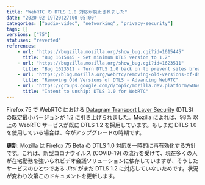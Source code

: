 ```yaml
---
title: "WebRTC の DTLS 1.0 対応が廃止されました"
date: "2020-02-19T20:27:00-05:00"
categories: ["audio-video", "networking", "privacy-security"]
tags: []
versions: ["75"]
statuses: "reverted"
references:
    - url: "https://bugzilla.mozilla.org/show_bug.cgi?id=1615445"
      title: "Bug 1615445 - Set minimum DTLS version to 1.2"
    - url: "https://bugzilla.mozilla.org/show_bug.cgi?id=1623511"
      title: "Bug 1623511 - Turn DTLS 1.0 back on to prevent sites breaking during Covid-19 traffic increase"
    - url: "https://blog.mozilla.org/webrtc/removing-old-versions-of-dtls/"
      title: "Removing Old Versions of DTLS - Advancing WebRTC"
    - url: "https://groups.google.com/d/topic/mozilla.dev.platform/wUoBf0FqqcE/discussion"
      title: "Intent to unship: DTLS 1.0 for WebRTC"
---
```

Firefox 75 で WebRTC における [Datagram Transport Layer Security](https://developer.mozilla.org/docs/Glossary/DTLS) (DTLS) の既定最小バージョンが 1.2 に引き上げられました。Mozilla によれば、98% 以上の WebRTC サービスが既に DTLS 1.2 を採用しています。もしまだ DTLS 1.0 を使用している場合は、今がアップグレードの時期です。

**更新**: Mozilla は Firefox 75 Beta の DTLS 1.0 対応を一時的に再有効化する方針です。これは、新型コロナウイルス (COVID-19) の流行を受けて、現在多くの人が在宅勤務を強いられビデオ会議ソリューションに依存していますが、そうしたサービスのひとつである *Jitsi* がまだ DTLS 1.2 に対応していないためです。状況が変わり次第このドキュメントを更新します。
